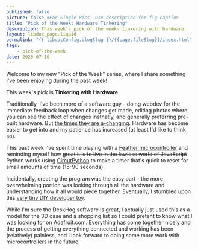 ```yaml
---
published: false
picture: false #For Single Pics. Use description for fig caption
title: "Pick of the Week: Hardware Tinkering"
description: This week's pick of the week- tinkering with hardware. 
layout: libdoc_page.liquid
permalink: "{{ libdocConfig.blogSlug }}/{{page.fileSlug}}/index.html"
tags:
    - pick-of-the-week
date: 2025-07-10
---
```


Welcome to my new "Pick of the Week" series, where I share something I've been enjoying during the past week! 

This week's pick is **Tinkering with Hardware**.

Traditionally, I've been more of a software guy - doing webdev for the immediate feedback loop when changes get made, editing photos where you can see the effect of changes instnatly, and generally preferring pre-built hardware. But [the times they are a-changing](https://www.youtube.com/watch?v=90WD_ats6eE). Hardware has become easier to get into and my patience has increased (at least I'd like to think so).

This past week I've spent time playing with a [Feather microcontroller](https://www.adafruit.com/product/5345) and reminding myself how ~~great it is to live in the lawless world of JavaScript~~ Python works using [CircutPython](https://circuitpython.org/) to make a timer that's quick to reset for small amounts of time (15-90 seconds). 

Incidentally, creating the program was the easy part - the more overwhelming portion was looking through all the hardware and understanding how it all would piece together. Eventually, I stumbled upon this [very tiny DIY developer toy](https://github.com/PostHog/DeskHog). 

While I'm sure the DeskHog software is great, I actually just used this as a model for the 3D case and a shopping list so I could pretent to know what I was looking for on [Adafruit.com](https://www.adafruit.com/). Everything has come together nicely and the process of getting everything connected and working has been (relatively) painless, and I look forward to doing some more work with microcontrollers in the future!